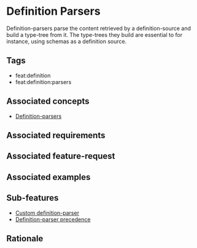 # Definition Parsers

Definition-parsers parse the content retrieved by a definition-source and build a type-tree from it.
The type-trees they build are essential to for instance, using schemas as a definition source.

## Tags

- feat:definition
- feat:definition:parsers
  
## Associated concepts

- [Definition-parsers](../../../../concepts/definition/parsers.md)

## Associated requirements

## Associated feature-request

## Associated examples

## Sub-features

- [Custom definition-parser](./custom.md)
- [Definition-parser precedence](./precedence.md)

## Rationale